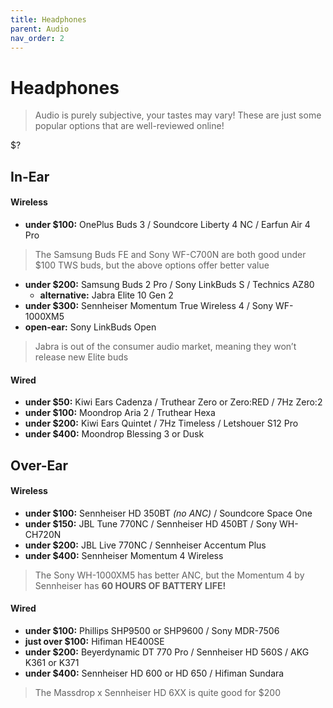```yaml
---
title: Headphones
parent: Audio
nav_order: 2
---
```

# Headphones

> Audio is purely subjective, your tastes may vary! These are just some popular options that are well-reviewed online!

$?

## In-Ear

#### Wireless

- **under $100:** OnePlus Buds 3 / Soundcore Liberty 4 NC / Earfun Air 4 Pro

> The Samsung Buds FE and Sony WF-C700N are both good under $100 TWS buds, but the above options offer better value

- **under $200:** Samsung Buds 2 Pro / Sony LinkBuds S / Technics AZ80
	- **alternative:** Jabra Elite 10 Gen 2
- **under $300:** Sennheiser Momentum True Wireless 4 / Sony WF-1000XM5
- **open-ear:** Sony LinkBuds Open

> Jabra is out of the consumer audio market, meaning they won’t release new Elite buds

#### Wired

- **under $50:** Kiwi Ears Cadenza / Truthear Zero or Zero:RED / 7Hz Zero:2
- **under $100:** Moondrop Aria 2 / Truthear Hexa
- **under $200:** Kiwi Ears Quintet / 7Hz Timeless / Letshouer S12 Pro
- **under $400:** Moondrop Blessing 3 or Dusk

## Over-Ear

#### Wireless

- **under $100:** Sennheiser HD 350BT *(no ANC)* / Soundcore Space One
- **under $150:** JBL Tune 770NC / Sennheiser HD 450BT / Sony WH-CH720N
- **under $200:** JBL Live 770NC / Sennheiser Accentum Plus
- **under $400:** Sennheiser Momentum 4 Wireless

> The Sony WH-1000XM5 has better ANC, but the Momentum 4 by Sennheiser has **60 HOURS OF BATTERY LIFE!**

#### Wired

- **under $100:** Phillips SHP9500 or SHP9600 / Sony MDR-7506
- **just over $100:** Hifiman HE400SE
- **under $200:** Beyerdynamic DT 770 Pro / Sennheiser HD 560S / AKG K361 or K371
- **under $400:** Sennheiser HD 600 or HD 650 / Hifiman Sundara

> The Massdrop x Sennheiser HD 6XX is quite good for $200